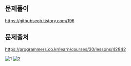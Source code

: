 ## 문제풀이
https://githubseob.tistory.com/196
## 문제출처
https://programmers.co.kr/learn/courses/30/lessons/42842

![1](https://user-images.githubusercontent.com/83795383/164743603-37a0612c-b0ab-46c5-aca9-7c1ba442eb35.jpg)
![2](https://user-images.githubusercontent.com/83795383/164743610-53c9768d-286c-449c-b27e-13e7cbca8c1f.jpg)